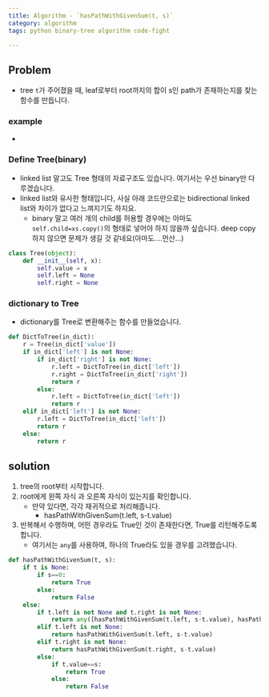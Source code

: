 ```yaml
---
title: Algorithm - `hasPathWithGivenSum(t, s)` 
category: algorithm
tags: python binary-tree algorithm code-fight

---
```


## Problem

- tree `t`가 주어졌을 때, leaf로부터 root까지의 합이 s인 path가 존재하는지를 찾는 함수를 만듭니다. 

### example

- 

### Define Tree(binary)

- linked list 말고도 Tree 형태의 자료구조도 있습니다. 여기서는 우선 binary만 다루겠습니다. 
- linked list와 유사한 형태입니다, 사실 아래 코드만으로는 bidirectional linked list와 차이가 없다고 느껴지기도 하지요.  
	- binary 말고 여러 개의 child를 허용할 경우에는 아마도 `self.child=xs.copy()`의 형태로 넣어야 하지 않을까 싶습니다. deep copy하지 않으면 문제가 생길 것 같네요(아마도....먼산...)

```python
class Tree(object):
    def __init__(self, x):
        self.value = x
        self.left = None
        self.right = None
```

### dictionary to Tree

- dictionary를 Tree로 변환해주는 함수를 만들었습니다. 

```python
def DictToTree(in_dict):
    r = Tree(in_dict['value'])
    if in_dict['left'] is not None:
        if in_dict['right'] is not None:
            r.left = DictToTree(in_dict['left'])
            r.right = DictToTree(in_dict['right'])
            return r
        else:
            r.left = DictToTree(in_dict['left'])
            return r
    elif in_dict['left'] is not None:
        r.left = DictToTree(in_dict['left'])
        return r
    else:
        return r
```

## solution

1. tree의 root부터 시작합니다. 
2. root에게 왼쪽 자식 과 오른쪽 자식이 있는지를 확인합니다. 
	-  만약 있다면, 각각 재귀적으로 처리해줍니다. 
		- hasPathWithGivenSum(t.left, s-t.value)
3. 반복해서 수행하며, 어떤 경우라도 True인 것이 존재한다면, True를 리턴해주도록 합니다. 
	- 여기서는 `any`를 사용하여, 하나의 True라도 있을 경우를 고려했습니다. 

```python
def hasPathWithGivenSum(t, s):
    if t is None:
        if s==0:
            return True
        else:
            return False
    else:
        if t.left is not None and t.right is not None:
            return any([hasPathWithGivenSum(t.left, s-t.value), hasPathWithGivenSum(t.right, s-t.value)])
        elif t.left is not None:
            return hasPathWithGivenSum(t.left, s-t.value)
        elif t.right is not None:
            return hasPathWithGivenSum(t.right, s-t.value)
        else:
            if t.value==s:
                return True
            else:
                return False
```
